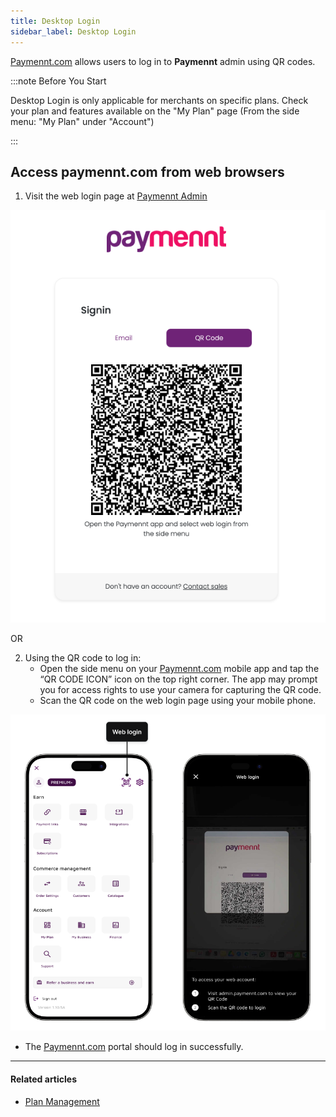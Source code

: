 ```yaml
---
title: Desktop Login
sidebar_label: Desktop Login
---
```


[<ins>Paymennt.com</ins>](https://www.paymennt.com/) allows users to log in to **Paymennt** admin using QR codes.

:::note Before You Start

Desktop Login is only applicable for merchants on specific plans. Check your plan and features available on the "My Plan" page (From the side menu: "My Plan" under "Account")

:::

## Access paymennt.com from web browsers

1. Visit the web login page at [<ins>Paymennt Admin</ins>](https://admin.paymennt.com/)

![aaa](/img/community/account-management/desktop-login-1.png)

OR

2. Using the QR code to log in:
   * Open the side menu on your [<ins>Paymennt.com</ins>](https://www.paymennt.com/) mobile app and tap the “QR CODE ICON” icon on the top right corner. The app may prompt you for access rights to use your camera for capturing the QR code.
   * Scan the QR code on the web login page using your mobile phone.

![aaa](/img/community/account-management/desktop-login-2.png)

   * The [<ins>Paymennt.com</ins>](https://www.paymennt.com/) portal should log in successfully.

***

#### Related articles

* [<ins>Plan Management</ins>](./plan-management)
